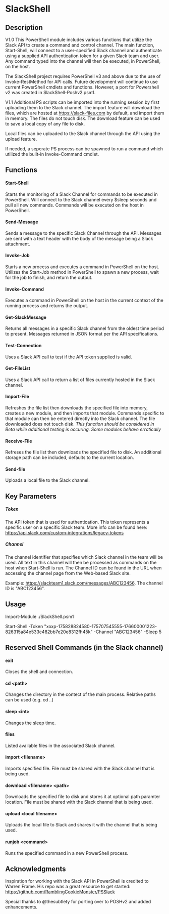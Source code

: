 # SlackShell

## Description
V1.0
This PowerShell module includes various functions that utilize the Slack API to create a command and control channel. The main function, Start-Shell, will connect to a user-specified Slack channel and authenticate using a supplied API authentication token for a given Slack team and user.  Any command typed into the channel will then be executed, in PowerShell, on the host. 

The SlackShell project requires PowerShell v3 and above due to the use of Invoke-RestMethod for API calls.  Future development will continue to use current PowerShell cmdlets and functions. However, a port for Powershell v2 was created in SlackShell-Poshv2.psm1.

V1.1
Additional PS scripts can be imported into the running session by first uploading them to the Slack channel. The import feature will download the files, which are hosted at https://slack-files.com by default, and import them in memory. The files do not touch disk. The download feature can be used to save a local copy of any file to disk. 

Local files can be uploaded to the Slack channel through the API using the upload feature.

If needed, a seperate PS process can be spawned to run a command which utilized the built-in Invoke-Command cmdlet.

## Functions
#### Start-Shell
Starts the monitoring of a Slack Channel for commands to be executed in PowerShell. Will connect to the Slack channel every $sleep seconds and pull all new commands.  Commands will be executed on the host in PowerShell.

#### Send-Message
Sends a message to the specific Slack Channel through the API. Messages are sent with a text header with the body of the message being a Slack attachment.

#### Invoke-Job
Starts a new process and executes a command in PowerShell on the host. Utilizes the Start-Job method in PowerShell to spawn a new process, wait for the job to finish, and return the output.

#### Invoke-Command
Executes a command in PowerShell on the host in the current context of the running process and returns the output.

#### Get-SlackMessage
Returns all messages in a specific Slack channel from the oldest time period to present. Messages returned in JSON format per the API specifications.

#### Test-Connection
Uses a Slack API call to test if the API token supplied is valid.

#### Get-FileList
Uses a Slack API call to return a list of files currently hosted in the Slack channel.

#### Import-File
Refreshes the file list then downloads the specified file into memory, creates a new module, and then imports that module. Commands specific to that module can then be entered directly into the Slack channel. The file downloaded does not touch disk.
*This function should be considered in Beta while additional testing is occuring. Some modules behave erratically*

#### Receive-File
Refreses the file list then downloads the specified file to disk. An additional storage path can be included, defaults to the current location.

#### Send-file
Uploads a local file to the Slack channel.

## Key Parameters
##### Token
The API token that is used for authentication.  This token represents a specific user on a specific Slack team.  More info can be found here: https://api.slack.com/custom-integrations/legacy-tokens

##### Channel
The channel identifier that specifies which Slack channel in the team will be used. All text in this channel will then be processed as commands on the host when Start-Shell is run.  The Channel ID can be found in the URL when accessing the channel page from the Web-based Slack site.

Example: https://slackteam1.slack.com/messages/ABC123456.  The channel ID is "ABC123456".

## Usage
Import-Module ./SlackShell.psm1

Start-Shell -Token "xoxp-175828824580-175707545555-176600001223-826315a84e533c482bb7e20e8312fh45k" -Channel "ABC123456" -Sleep 5

## Reserved Shell Commands (in the Slack channel)
#### exit
Closes the shell and connection.

#### cd \<path>
Changes the directory in the contect of the main process. Relative paths can be used (e.g. cd ..)

#### sleep \<int>
Changes the sleep time.

#### files
Listed available files in the associated Slack channel.

#### import \<filename>
Imports specified file. File must be shared with the Slack channel that is being used.

#### download \<filename> \<path>
Downloads the specified file to disk and stores it at optional path paramter location. File must be shared with the Slack channel that is being used.

#### upload \<local filename>
Uploads the local file to Slack and shares it with the channel that is being used.

#### runjob \<command>
Runs the specified command in a new PowerShell process.


## Acknowledgments
Inspiration for working with the Slack API in PowerShell is credited to Warren Frame. His repo was a great resource to get started: https://github.com/RamblingCookieMonster/PSSlack

Special thanks to @thesubtlety for porting over to POSHv2 and added enhancements.
